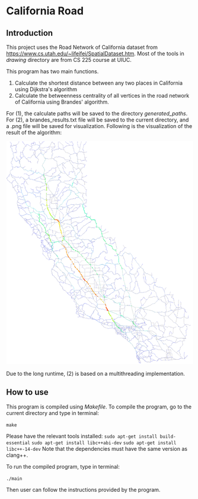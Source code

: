 # California Road

## Introduction

This project uses the Road Network of California dataset from https://www.cs.utah.edu/~lifeifei/SpatialDataset.htm. Most of the tools in *drawing* directory are from CS 225 course at UIUC.

This program has two main functions.
1. Calculate the shortest distance between any two places in California using Dijkstra's algorithm
2. Calculate the betweenness centrality of all vertices in the road network of California using Brandes' algorithm.

For (1), the calculate paths will be saved to the directory *generated_paths*. For (2), a brandes_results.txt file will be saved to the current directory, and a .png file will be saved for visualization. Following is the visualization of the result of the algorithm:

<img src="generated_paths/BC_graph.png" height=600>

Due to the long runtime, (2) is based on a multithreading implementation.

## How to use

This program is compiled using *Makefile*. To compile the program, go to the current directory and type in terminal:

`make`

Please have the relevant tools installed:
`sudo apt-get install build-essential`
`sudo apt-get install libc++abi-dev`
`sudo apt-get install libc++-14-dev`
Note that the dependencies must have the same version as clang++.

To run the compiled program, type in terminal:

`./main`

Then user can follow the instructions provided by the program.
